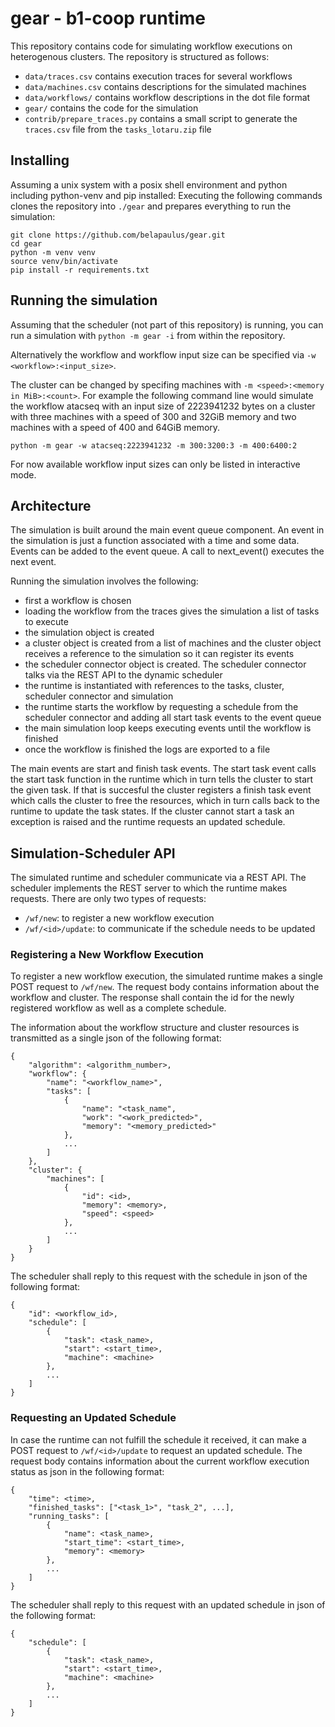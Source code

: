 # gear - b1-coop runtime

This repository contains code for simulating workflow executions on
heterogenous clusters. The repository is structured as follows:

 - `data/traces.csv` contains execution traces for several workflows
 - `data/machines.csv` contains descriptions for the simulated machines
 - `data/workflows/` contains workflow descriptions in the dot file format
 - `gear/` contains the code for the simulation
 - `contrib/prepare_traces.py` contains a small script to generate the
   `traces.csv` file from the `tasks_lotaru.zip` file

## Installing

Assuming a unix system with a posix shell environment and python including
python-venv and pip installed: Executing the following commands clones the
repository into `./gear` and prepares everything to run the simulation:

```
git clone https://github.com/belapaulus/gear.git
cd gear 
python -m venv venv
source venv/bin/activate
pip install -r requirements.txt
```

## Running the simulation

Assuming that the scheduler (not part of this repository) is running, you can
run a simulation with `python -m gear -i` from within the repository.

Alternatively the workflow and workflow input size can be specified via
`-w <workflow>:<input_size>`.

The cluster can be changed by specifing machines with
`-m <speed>:<memory in MiB>:<count>`. For example the following command line
would simulate the workflow atacseq with an input size of 2223941232 bytes on
a cluster with three machines with a speed of 300 and 32GiB memory and two
machines with a speed of 400 and 64GiB memory.

`python -m gear -w atacseq:2223941232 -m 300:3200:3 -m 400:6400:2`

For now available workflow input sizes can only be listed in interactive mode.

## Architecture

The simulation is built around the main event queue component. An event in the
simulation is just a function associated with a time and some data. Events can
be added to the event queue. A call to next_event() executes the next event.

Running the simulation involves the following:

 - first a workflow is chosen
 - loading the workflow from the traces gives the simulation a list of tasks
   to execute
 - the simulation object is created
 - a cluster object is created from a list of machines and the cluster object
   receives a reference to the simulation so it can register its events
 - the scheduler connector object is created. The scheduler connector talks
   via the REST API to the dynamic scheduler
 - the runtime is instantiated with references to the tasks, cluster, scheduler
   connector and simulation
 - the runtime starts the workflow by requesting a schedule from the scheduler
   connector and adding all start task events to the event queue
 - the main simulation loop keeps executing events until the workflow is
   finished
 - once the workflow is finished the logs are exported to a file

The main events are start and finish task events. The start task event calls
the start task function in the runtime which in turn tells the cluster to start
the given task. If that is succesful the cluster registers a finish task event
which calls the cluster to free the resources, which in turn calls back to the
runtime to update the task states. If the cluster cannot start a task an
exception is raised and the runtime requests an updated schedule.

## Simulation-Scheduler API

The simulated runtime and scheduler communicate via a REST API. The scheduler
implements the REST server to which the runtime makes requests. There are
only two types of requests:

 - `/wf/new`: to register a new workflow execution
 - `/wf/<id>/update`: to communicate if the schedule needs to be updated

### Registering a New Workflow Execution

To register a new workflow execution, the simulated runtime makes a single
POST request to `/wf/new`. The request body contains information about the
workflow and cluster. The response shall contain the id for the newly
registered workflow as well as a complete schedule.

The information about the workflow structure and cluster resources is
transmitted as a single json of the following format:

```
{
    "algorithm": <algorithm_number>,
    "workflow": {
        "name": "<workflow_name>",
        "tasks": [
            {
                "name": "<task_name",
                "work": "<work_predicted>",
                "memory": "<memory_predicted>"
            },
            ...
        ]
    },
    "cluster": {
        "machines": [
            {
                "id": <id>,
                "memory": <memory>,
                "speed": <speed>
            },
            ...
        ]
    }
}
```

The scheduler shall reply to this request with the schedule in json of the
following format:

```
{
    "id": <workflow_id>,
    "schedule": [
        {
            "task": <task_name>,
            "start": <start_time>,
            "machine": <machine>
        },
        ...
    ]
}
```

### Requesting an Updated Schedule

In case the runtime can not fulfill the schedule it received, it can make a
POST request to `/wf/<id>/update` to request an updated schedule. The request
body contains information about the current workflow execution status as json
in the following format:

```
{
    "time": <time>,
    "finished_tasks": ["<task_1>", "task_2", ...],
    "running_tasks": [
        {
            "name": <task_name>,
            "start_time": <start_time>,
            "memory": <memory>
        },
        ...
    ]
}
```

The scheduler shall reply to this request with an updated schedule in json of
the following format:

```
{
    "schedule": [
        {
            "task": <task_name>,
            "start": <start_time>,
            "machine": <machine>
        },
        ...
    ]
}
```
